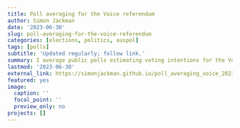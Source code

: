 ```yaml
---
title: Poll averaging for the Voice referendum
author: Simon Jackman
date: '2023-06-30'
slug: poll-averaging-for-the-voice-referendum
categories: [elections, politics, auspol]
tags: [polls]
subtitle: 'Updated regularly; follow link.'
summary: I average public polls estimating voting intentions for the Voice referendum. My analysis produces estimates of daily levels and trend in the proportion supporting “Yes” and the distinctiveness of each pollster’s estimates.  Updated regularly as polls are published.
lastmod: '2023-06-30'
external_link: https://simonjackman.github.io/poll_averaging_voice_2023/poll_averaging.html
featured: yes
image:
  caption: ''
  focal_point: ''
  preview_only: no
projects: []
---
```

